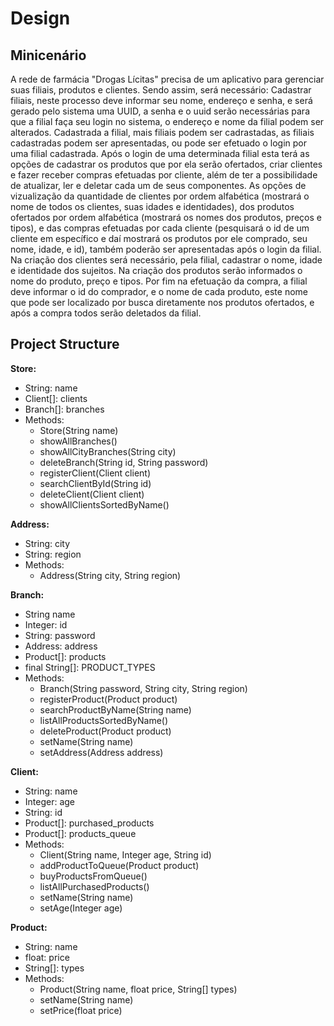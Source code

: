 # Design

## Minicenário

A rede de farmácia "Drogas Lícitas" precisa de um aplicativo para gerenciar suas filiais, produtos e clientes. Sendo assim, será necessário: Cadastrar filiais, neste processo deve informar seu nome, endereço e senha, e será gerado pelo sistema uma UUID, a senha e o uuid serão necessárias para que a filial faça seu login no sistema, o endereço e nome da filial podem ser alterados. Cadastrada a filial, mais filiais podem ser cadrastadas, as filiais cadastradas podem ser apresentadas, ou pode ser efetuado o login por uma filial cadastrada. Após o login de uma determinada filial esta terá as opções de cadastrar os produtos que por ela serão ofertados, criar clientes e fazer receber compras efetuadas por cliente, além de ter a possibilidade de atualizar, ler e deletar cada um de seus componentes. As opções de vizualização da quantidade de clientes por ordem alfabética (mostrará o nome de todos os clientes, suas idades e identidades), dos produtos ofertados por ordem alfabética (mostrará os nomes dos produtos, preços e tipos), e das compras efetuadas por cada cliente (pesquisará o id de um cliente em específico e daí mostrará os produtos por ele comprado, seu nome, idade, e id), também poderão ser apresentadas após o login da filial. Na criação dos clientes será necessário, pela filial, cadastrar o nome, idade e identidade dos sujeitos. Na criação dos produtos serão informados o nome do produto, preço e tipos. Por fim na efetuação da compra, a filial deve informar o id do comprador, e o nome de cada produto, este nome que pode ser localizado por busca diretamente nos produtos ofertados, e após a compra todos serão deletados da filial.

## Project Structure

**Store:**

- String: name
- Client[]: clients
- Branch[]: branches
- Methods:
  - Store(String name)
  - showAllBranches()
  - showAllCityBranches(String city)
  - deleteBranch(String id, String password)
  - registerClient(Client client)
  - searchClientById(String id)
  - deleteClient(Client client)
  - showAllClientsSortedByName()

**Address:**

- String: city
- String: region
- Methods:
  - Address(String city, String region)

**Branch:**

- String name
- Integer: id
- String: password
- Address: address
- Product[]: products
- final String[]: PRODUCT_TYPES
- Methods:
  - Branch(String password, String city, String region)
  - registerProduct(Product product)
  - searchProductByName(String name)
  - listAllProductsSortedByName()
  - deleteProduct(Product product)
  - setName(String name)
  - setAddress(Address address)

**Client:**

- String: name
- Integer: age
- String: id
- Product[]: purchased_products
- Product[]: products_queue
- Methods:
  - Client(String name, Integer age, String id)
  - addProductToQueue(Product product)
  - buyProductsFromQueue()
  - listAllPurchasedProducts()
  - setName(String name)
  - setAge(Integer age)

**Product:**

- String: name
- float: price
- String[]: types
- Methods:
  - Product(String name, float price, String[] types)
  - setName(String name)
  - setPrice(float price)

